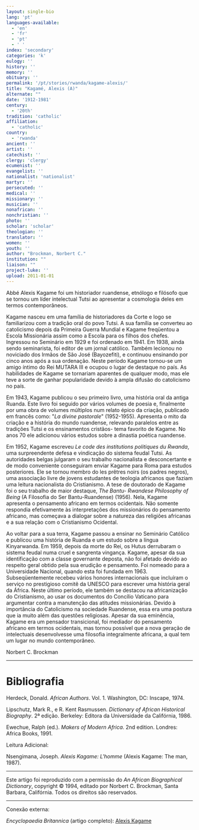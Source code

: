 ```yaml
---
layout: single-bio
lang: 'pt'
languages-available:
  - 'en'
  - 'fr'
  - 'pt'
  - ' '
index: 'secondary'
categories: 'k'
eulogy: ''
history: ''
memory: ''
obituary: ''
permalink: '/pt/stories/rwanda/kagame-alexis/'
title: "Kagamé, Alexis (A)"
alternate: ""
date: '1912-1981'
century:
  - '20th'
tradition: 'catholic'
affiliation:
  - 'catholic'
country:
  - 'rwanda'
ancient: ''
artist: ''
catechist: ''
clergy: 'clergy'
ecumenist: ''
evangelist: ''
nationalist: 'nationalist'
martyr: ''
persecuted: ''
medical: ''
missionary: ''
musician: ''
nonafrican: ''
nonchristian: ''
photo: ''
scholar: 'scholar'
theologian: ''
translator: ''
women: ''
youth: ''
author: "Brockman, Norbert C."
institution: ""
liaison: ""
project-luke: ''
upload: 2011-01-01
---
```




Abbé Alexis Kagame foi um historiador ruandense, etnólogo e filósofo que se tornou um líder intelectual Tutsi ao apresentar a cosmologia deles em termos contemporâneos.

Kagame nasceu em uma família de historiadores da Corte e logo se familiarizou com a tradição oral do povo Tutsi. A sua família se converteu ao catolicismo depois da Primeira Guerra Mundial e Kagame freqüentou a Escola Missionária assim como a Escola para os filhos dos chefes. Ingressou no Seminário em 1929 e foi ordenado em 1941. Em 1938, ainda sendo seminarista, foi editor de um jornal católico. Também lecionou no noviciado dos Irmãos de São José (Bayozefiti), e continuou ensinando por cinco anos após a sua ordenação. Neste período Kagame tornou-se um amigo íntimo do Rei MUTARA III e ocupou o lugar de destaque no país. As habilidades de Kagame se tornariam aparentes de qualquer modo, mas ele teve a sorte de ganhar popularidade devido à ampla difusão do catolicismo no país.

Em 1943, Kagame publicou o seu primeiro livro, uma história oral da antiga Ruanda. Este livro foi seguido por vários volumes de poesia e, finalmente por uma obra de volumes múltiplos num relato épico da criação, publicado em francês como: "*La divine pastorale*" (1952-1955).  Apresenta o mito da criação e a história do mundo ruandense, relevando paralelos entre as tradições Tutsi e os ensinamentos cristãos- tema favorito de Kagame. No anos 70 ele adicionou vários estudos sobre a dinastia poética ruandense.

Em 1952, Kagame escreveu *Le code des institutions politiques du Rwanda*, uma surpreendente defesa e vindicação do sistema feudal Tutsi. As autoridades belgas julgaram o seu trabalho nacionalista e desconcertante e de modo conveniente conseguiram enviar Kagame para Roma para estudos posteriores. Ele se tornou membro do les prêtres noirs (os padres negros), uma associação livre de jovens estudantes de teologia africanos que faziam uma leitura nacionalista do Cristianismo. A tese de doutorado de Kagame foi o seu trabalho de maior destaque, *The Bantu- Rwandese Philosophy of Being* (A Filosofia do Ser Bantu-Ruandense) (1956). Nela, Kagame apresenta o pensamento africano em termos ocidentais. Não somente respondia efetivamente às interpretações dos missionários do pensamento africano, mas começava a dialogar sobre a natureza das religiões africanas e a sua relação com o Cristianismo Ocidental.

Ao voltar para a sua terra, Kagame passou a ensinar no Seminário Católico e publicou uma história de Ruanda e um estudo sobre a língua Kinyarwanda. Em 1959, depois da morte do Rei, os Hutus derrubaram o sistema feudal numa cruel e sangrenta vingança. Kagame, apesar da sua identificação com a classe governante deposta, não foi afetado devido ao respeito geral obtido pela sua erudição e pensamento. Foi nomeado para a Universidade Nacional, quando esta foi fundada em 1963. Subseqüentemente recebeu vários honores internacionais que incluíram o serviço no prestigioso comitê da UNESCO para escrever uma história geral da África. Neste último período, ele também se destacou na africanização do Cristianismo, ao usar os documentos do Concílio Vaticano para argumentar contra a manutenção das atitudes missionárias. Devido à importância do Catolicismo na sociedade Ruandense, essa era uma postura que ia muito além das questões religiosas. Apesar da sua eminência, Kagame era um pensador transicional, foi mediador do pensamento africano em termos ocidentais, mas tornou possível que a nova geração de intelectuais desenvolvesse uma filosofia integralmente africana, a qual tem um lugar no mundo contemporâneo.

Norbert C. Brockman

---

# Bibliografia

Herdeck, Donald. *African Authors*. Vol. 1. Washington, DC: Inscape, 1974.

Lipschutz, Mark R., e R. Kent Rasmussen. *Dictionary of African Historical Biography*. 2ª edição. Berkeley: Editora da Universidade da Califórnia, 1986.

Ewechue, Ralph (ed.). *Makers of Modern Africa*. 2nd edition. Londres: Africa Books, 1991.

Leitura Adicional:

Nsengimana, Joseph. *Alexis Kagame: L'homme* (Alexis Kagame: The man, 1987).

---

Este artigo foi reproduzido com a permissão do *An African Biographical Dictionary*, copyright © 1994, editado por Norbert C. Brockman, Santa Barbara, Califórnia. Todos os direitos são reservados.

---

Conexão externa:

*Encyclopaedia Britannica* (artigo completo): [Alexis Kagame](http://www.britannica.com/EBchecked/topic/309585/Alexis-Kagame)
